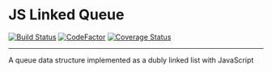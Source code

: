 # JS Linked Queue
[![Build Status](https://travis-ci.com/alessandrofrenna/js-linked-queue.svg?branch=master)](https://travis-ci.com/alessandrofrenna/js-linked-queue) [![CodeFactor](https://www.codefactor.io/repository/github/alessandrofrenna/js-linked-queue/badge)](https://www.codefactor.io/repository/github/alessandrofrenna/js-linked-queue) [![Coverage Status](https://coveralls.io/repos/github/alessandrofrenna/js-linked-queue/badge.svg?branch=master)](https://coveralls.io/github/alessandrofrenna/js-linked-queue?branch=master)

---

A queue data structure implemented as a dubly linked list with JavaScript
